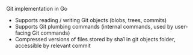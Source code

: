 Git implementation in Go
- Supports reading / writing Git objects (blobs, trees, commits)
- Supports Git plumbing commands (internal commands, used by user-facing Git commands)
- Compressed versions of files stored by sha1 in git objects folder, accessible by relevant commit

